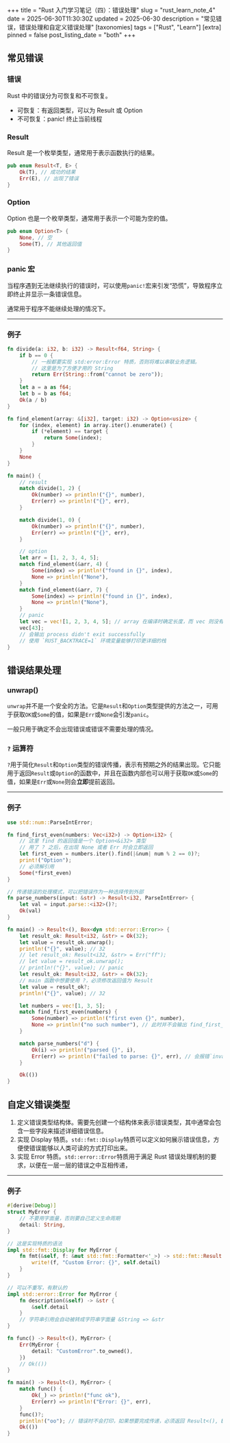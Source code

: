 +++
title = "Rust 入门学习笔记（四）：错误处理"
slug = "rust_learn_note_4"
date = 2025-06-30T11:30:30Z
updated = 2025-06-30
description = "常见错误，错误处理和自定义错误处理"
[taxonomies]
tags = ["Rust", "Learn"]
[extra]
pinned = false
post_listing_date = "both"
+++

## 常见错误

### 错误
Rust 中的错误分为可恢复和不可恢复。
- 可恢复：有返回类型，可以为 Result 或 Option
- 不可恢复：panic! 终止当前线程

### Result
Result 是一个枚举类型，通常用于表示函数执行的结果。
```rust,name=result.rs
pub enum Result<T, E> {
    Ok(T), // 成功的结果
    Err(E), // 出现了错误
}
```

### Option
Option 也是一个枚举类型，通常用于表示一个可能为空的值。
```rust,name=option.rs
pub enum Option<T> {
    None, // 空
    Some(T), // 其他返回值
}
```

### panic 宏
当程序遇到无法继续执行的错误时，可以使用`panic!`宏来引发“恐慌”，导致程序立即终止并显示一条错误信息。

通常用于程序不能继续处理的情况下。

***
### 例子
```rust
fn divide(a: i32, b: i32) -> Result<f64, String> {
    if b == 0 {
        // 一般都要实现 std:error:Error 特质，否则将难以串联业务逻辑。
        // 这里是为了方便才用的 String
        return Err(String::from("cannot be zero"));
    }
    let a = a as f64;
    let b = b as f64;
    Ok(a / b)
}

fn find_element(array: &[i32], target: i32) -> Option<usize> {
    for (index, element) in array.iter().enumerate() {
        if (*element) == target {
            return Some(index);
        }
    }
    None
}

fn main() {
    // result
    match divide(1, 2) {
        Ok(number) => println!("{}", number),
        Err(err) => println!("{}", err),
    }

    match divide(1, 0) {
        Ok(number) => println!("{}", number),
        Err(err) => println!("{}", err),
    }

    // option
    let arr = [1, 2, 3, 4, 5];
    match find_element(&arr, 4) {
        Some(index) => println!("found in {}", index),
        None => println!("None"),
    }
    match find_element(&arr, 7) {
        Some(index) => println!("found in {}", index),
        None => println!("None"),
    }
    // panic
    let vec = vec![1, 2, 3, 4, 5]; // array 在编译时确定长度，而 vec 则没有，如用 array 出现的将是编译错误而非运行时
    vec[43];
    // 会输出 process didn't exit successfully
    // 使用 `RUST_BACKTRACE=1` 环境变量能够打印更详细的栈
}
```

## 错误结果处理

### unwrap()
`unwrap`并不是一个安全的方法。它是`Result`和`Option`类型提供的方法之一，可用于获取`OK`或`Some`的值，如果是`Err`或`None`会引发`panic`。

一般只用于确定不会出现错误或错误不需要处理的情况。

### `?` 运算符
`?`用于简化`Result`和`Option`类型的错误传播，表示有预期之外的结果出现。它只能用于返回`Result`或`Option`的函数中，并且在函数内部也可以用于获取`OK`或`Some`的值，如果是`Err`或`None`则会**立即**提前返回。

***
### 例子
```rust
use std::num::ParseIntError;

fn find_first_even(numbers: Vec<i32>) -> Option<i32> {
    // 这里 find 的返回值是一个 Option<&i32> 类型
    // 用了 ? 之后，在出现 None 或者 Err 时会立即返回
    let first_even = numbers.iter().find(|&num| num % 2 == 0)?;
    print!("Option");
    // 必须解引用
    Some(*first_even)
}

// 传递错误的处理模式，可以把错误作为一种选择传到外部
fn parse_numbers(input: &str) -> Result<i32, ParseIntError> {
    let val = input.parse::<i32>()?;
    Ok(val)
}

fn main() -> Result<(), Box<dyn std::error::Error>> {
    let result_ok: Result<i32, &str> = Ok(32);
    let value = result_ok.unwrap();
    println!("{}", value); // 32
    // let result_ok: Result<i32, &str> = Err("ff");
    // let value = result_ok.unwrap();
    // println!("{}", value); // panic
    let result_ok: Result<i32, &str> = Ok(32);
    // main 函数中想要使用 ?，必须修改返回值为 Result
    let value = result_ok?;
    println!("{}", value); // 32

    let numbers = vec![1, 3, 5];
    match find_first_even(numbers) {
        Some(number) => println!("first even {}", number),
        None => println!("no such number"), // 此时并不会输出 find_first_even 里打印的 `Option`
    }

    match parse_numbers("d") {
        Ok(i) => println!("parsed {}", i),
        Err(err) => println!("failed to parse: {}", err), // 会报错`invalid digit found in string`，该信息来自 ParseIntError
    }

    Ok(())
}
```

## 自定义错误类型
1. 定义错误类型结构体。需要先创建一个结构体来表示错误类型，其中通常会包含一些字段来描述详细错误信息。
2. 实现 Display 特质。`std::fmt::Display`特质可以定义如何展示错误信息，方便使错误能够以人类可读的方式打印出来。
3. 实现 Error 特质。`std::error::Error`特质用于满足 Rust 错误处理机制的要求，以便在一层一层的错误之中互相传递，

***
### 例子
```rust
#[derive(Debug)]
struct MyError {
    // 不要用字面量，否则要自己定义生命周期
    detail: String,
}

// 这是实现特质的语法
impl std::fmt::Display for MyError {
    fn fmt(&self, f: &mut std::fmt::Formatter<'_>) -> std::fmt::Result {
        write!(f, "Custom Error: {}", self.detail)
    }
}

// 可以不重写，有默认的
impl std::error::Error for MyError {
    fn description(&self) -> &str {
        &self.detail
    }
    // 字符串引用会自动被转成字符串字面量 &String => &str
}

fn func() -> Result<(), MyError> {
    Err(MyError {
        detail: "CustomError".to_owned(),
    })
    // Ok(())
}

fn main() -> Result<(), MyError> {
    match func() {
        Ok(_) => println!("func ok"),
        Err(err) => println!("Error: {}", err),
    }
    func()?;
    println!("oo"); // 错误时不会打印，如果想要完成传递，必须返回 Result<(), Box<dyn std::error::Error>>
    Ok(())
}
```
